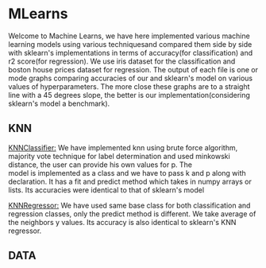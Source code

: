 # MLearns

Welcome to Machine Learns, we have here implemented various machine learning models using various techniquesand compared them side by side with sklearn's implementations in terms 
of accuracy(for classification) and r2 score(for regression). We use iris dataset for the classification and boston house prices dataset for regression. The output of each file
is one or mode graphs comparing accuracies of our and sklearn's model on various values of hyperparameters. The more close these graphs are to a straight line with a 45 degrees slope, the better is our implementation(considering sklearn's model a benchmark). 

## KNN

<ins>KNNClassifier:</ins>
We have implemented knn using brute force algorithm, majority vote technique for label determination and used minkowski distance, the user can provide his own values for p. The   
model is implemented as a class and we have to pass k and p along with declaration. It has a fit and predict method which takes in numpy arrays or lists. Its accuracies were 
identical to that of sklearn's model

<ins>KNNRegressor:</ins>
We have used same base class for both classification and regression classes, only the predict method is different. We take average of the neighbors y values. Its accuracy is also identical to sklearn's KNN regressor.

## DATA
